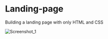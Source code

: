 # Landing-page
Building a landing page with only HTML and CSS

![Screenshot_1](https://user-images.githubusercontent.com/88904256/189720213-a7e3e477-cebb-49fa-a080-a7546ead11ab.png)
